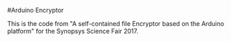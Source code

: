 #Arduino Encryptor

This is the code from "A self-contained file Encryptor based on the Arduino platform" for the Synopsys Science Fair 2017.
